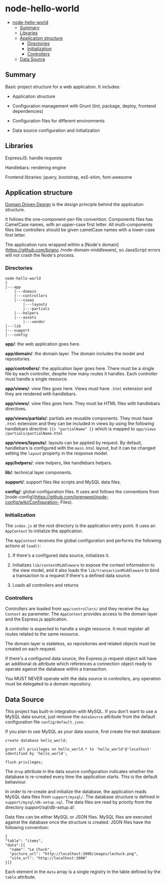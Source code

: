node-hello-world
================

* [node-hello-world](#node-hello-world)
  * [Summary](#summary)
  * [Libraries](#libraries)
  * [Application structure](#application-structure)
    * [Directories](#directories)
    * [Initialization](#initialization)
    * [Controllers](#controllers)
  * [Data Source](#data-source)

## Summary

Basic project structure for a web application. It includes:

* Application structure

* Configuration management with Grunt (lint, package, deploy, frontend
dependencies)

* Configuration files for different environments

* Data source configuration and initialization

## Libraries

ExpressJS: handle requests

Handlebars: rendering engine

Frontend libraries: jquery, bootstrap, es5-shim, font-awesome

## Application structure

[Domain Driven Design](https://en.wikipedia.org/wiki/Domain-driven_design) is
the design principle behind the application structure.

It follows the one-component-per-file convention. Components files has CamelCase
names, with an upper-case first letter. All multi-components files like
controllers should be given camelCase names with a lower-case first letter.

The application runs wrapped within a [Node's domain](https://github.com/brianc
/node-domain-middleware), so JavaScript errors will not crash the Node's
process.

### Directories

```
node-hello-world
|
|---app
    |---domain
    |---controllers
    |---views
        |---layouts
        |---partials
    |---helpers
    |---assets
        |---vendor
|---lib
|---support
|---config
```

**app/**: the web application goes here.

**app/domain/**: the domain layer. The domain includes the model and
repositories.

**app/controllers/**: the application layer goes here. There must be a single
file by each controller, despite how many routes it handles. Each controller
must handle a single resource.

**app/views/**: view files goes here. Views must have ```.html``` extension and
they are rendered with handlebars.

**app/views/**: view files goes here. They must be HTML files with handlebars
directives.

**app/views/partials/**: partials are reusable components. They must have
```.html``` extension and they can be included in views by using the following
handlebars directive: ```{{> "partialName" }}``` which is mapped to ```app/views
/partials/partialName.html```

**app/views/layouts/**: layouts can be applied by request. By default,
handlebars is configured with the ```main.html``` layout, but it can be changed
setting the ```layout``` property in the response model.

**app/helpers/**: view helpers, like handlebars helpers.

**lib/**: technical layer components.

**support/**: support files like scripts and MySQL data files.

**config/**: global configuration files. It uses and follows the conventions
from [node-config](https://github.com/lorenwest/node-config/wiki/Configuration-
Files).

### Initialization

The ```index.js``` at the root directory is the application entry point. It uses
an ```AppContext``` to initialize the application.

The ```AppContext``` receives the global configuration and performs the
following actions at ```load()```:

1. If there's a configured data source, initializes it.

2. Initializes ```lib/contextMiddleware``` to expose the context information to
the view model, and it also loads the ```lib/transactionMiddleware``` to bind a
transaction to a request if there's a defined data source.

3. Loads all controllers and returns

### Controllers

Controllers are loaded from ```app/controllers/``` and they receive the ```App
Context``` as parameter. The ```AppContext``` provides access to the domain
layer and the Express.js application.

A controller is expected to handle a single resource. It must register all
routes related to the same resource.

The domain layer is stateless, so repositories and related objects must be
created on each request.

If there's a configured data source, the Express.js request object will have
an additional ```db``` attribute which references a connection object ready
to operate against the database within a transaction.

You MUST NEVER operate with the data source in controllers, any operation must
be delegated to a domain repository.

## Data Source

This project has built-in integration with MySQL. If you don't want to use a
MySQL data source, just remove the ```dataSource``` attribute from the default
configuration file ```config/default.json```.

If you plan to use MySQL as your data source, first create the test database:

```
create database hello_world;

grant all privileges on hello_world.* to 'hello_world'@'localhost'
identified by 'hello_world';

flush privileges;
```

The ```drop``` attribute in the data source configuration indicates whether the
database is re-created every time the application starts. This is the default
behaviour.

In order to re-create and initialize the database, the application reads
MySQL data files from ```support/mysql/```. The database structure is defined
in ```support/mysql/db-setup.sql```. The data files are read by priority from
the directory *support/sql/db-setup.d/*.

Data files can be either MySQL or JSON files. MySQL files are executed against
the database once the structure is created. JSON files have the following
convention:

```
{
"table": "items",
"data":[{
  "name": "Le Chuck",
  "picture_url": "http://localhost:3000/images/lechuck.png",
  "site_url": "http://localhost:3000"
}]}
```

Each element in the ```data``` array is a single registry in the table defined
by the ```table``` attribute.

